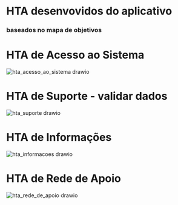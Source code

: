 # HTA desenvovidos do aplicativo
### baseados no mapa de objetivos


# HTA de Acesso ao Sistema
![hta_acesso_ao_sistema drawio](https://github.com/user-attachments/assets/e406da46-b78c-4c3d-9e3c-cf8ac93a18d9)

# HTA de Suporte - validar dados
![hta_suporte drawio](https://github.com/user-attachments/assets/16bfd096-1837-4efe-8579-2a397d824098)


# HTA de Informações
![hta_informacoes drawio](https://github.com/user-attachments/assets/abe028ab-e6f8-42aa-b157-f2d4a63bbe95)


# HTA de Rede de Apoio
![hta_rede_de_apoio drawio](https://github.com/user-attachments/assets/eed4df24-b307-4de6-92f2-8c90dd29018f)
